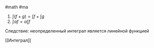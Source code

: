 #math #ma 
1. $\int(f+g) = \int f + \int g$ 
2. $\int \alpha f = \alpha \int f$ 

Следствие: неопределенный интеграл является линейной функцией


[[Интеграл]]